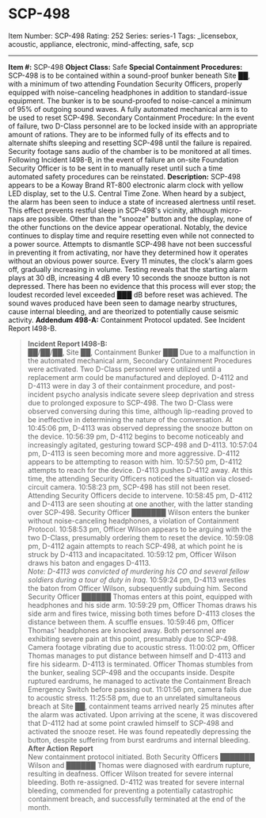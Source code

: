 # SCP-498
Item Number: SCP-498
Rating: 252
Series: series-1
Tags: _licensebox, acoustic, appliance, electronic, mind-affecting, safe, scp

---

**Item #:** SCP-498
**Object Class:** Safe
**Special Containment Procedures:** SCP-498 is to be contained within a sound-proof bunker beneath Site ██, with a minimum of two attending Foundation Security Officers, properly equipped with noise-canceling headphones in addition to standard-issue equipment. The bunker is to be sound-proofed to noise-cancel a minimum of 95% of outgoing sound waves.
A fully automated mechanical arm is to be used to reset SCP-498. Secondary Containment Procedure: In the event of failure, two D-Class personnel are to be locked inside with an appropriate amount of rations. They are to be informed fully of its effects and to alternate shifts sleeping and resetting SCP-498 until the failure is repaired. Security footage sans audio of the chamber is to be monitored at all times. Following Incident I498-B, in the event of failure an on-site Foundation Security Officer is to be sent in to manually reset until such a time automated safety procedures can be reinstated.
**Description:** SCP-498 appears to be a Koway Brand RT-800 electronic alarm clock with yellow LED display, set to the U.S. Central Time Zone. When heard by a subject, the alarm has been seen to induce a state of increased alertness until reset. This effect prevents restful sleep in SCP-498's vicinity, although micro-naps are possible. Other than the "snooze" button and the display, none of the other functions on the device appear operational. Notably, the device continues to display time and require resetting even while not connected to a power source. Attempts to dismantle SCP-498 have not been successful in preventing it from activating, nor have they determined how it operates without an obvious power source.
Every 11 minutes, the clock's alarm goes off, gradually increasing in volume. Testing reveals that the starting alarm plays at 30 dB, increasing 4 dB every 10 seconds the snooze button is not depressed. There has been no evidence that this process will ever stop; the loudest recorded level exceeded ███ dB before reset was achieved. The sound waves produced have been seen to damage nearby structures, cause internal bleeding, and are theorized to potentially cause seismic activity.
**Addendum 498-A:** Containment Protocol updated. See Incident Report I498-B.
> **Incident Report I498-B:**  
>  ██/██/██, Site ██, Containment Bunker ███
> Due to a malfunction in the automated mechanical arm, Secondary Containment Procedures were activated. Two D-Class personnel were utilized until a replacement arm could be manufactured and deployed. D-4112 and D-4113 were in day 3 of their containment procedure, and post-incident psycho analysis indicate severe sleep deprivation and stress due to prolonged exposure to SCP-498. The two D-Class were observed conversing during this time, although lip-reading proved to be ineffective in determining the nature of the conversation.
> At 10:45:06 pm, D-4113 was observed depressing the snooze button on the device.
> 10:56:39 pm, D-4112 begins to become noticeably and increasingly agitated, gesturing toward SCP-498 and D-4113.
> 10:57:04 pm, D-4113 is seen becoming more and more aggressive. D-4112 appears to be attempting to reason with him.
> 10:57:50 pm, D-4112 attempts to reach for the device. D-4113 pushes D-4112 away. At this time, the attending Security Officers noticed the situation via closed-circuit camera.
> 10:58:23 pm, SCP-498 has still not been reset. Attending Security Officers decide to intervene.
> 10:58:45 pm, D-4112 and D-4113 are seen shouting at one another, with the latter standing over SCP-498. Security Officer ███████ Wilson enters the bunker without noise-canceling headphones, a violation of Containment Protocol.
> 10:58:53 pm, Officer Wilson appears to be arguing with the two D-Class, presumably ordering them to reset the device.
> 10:59:08 pm, D-4112 again attempts to reach SCP-498, at which point he is struck by D-4113 and incapacitated.
> 10:59:12 pm, Officer Wilson draws his baton and engages D-4113.  
>  _Note: D-4113 was convicted of murdering his CO and several fellow soldiers during a tour of duty in Iraq._
> 10:59:24 pm, D-4113 wrestles the baton from Officer Wilson, subsequently subduing him. Second Security Officer ██████ Thomas enters at this point, equipped with headphones and his side arm.
> 10:59:29 pm, Officer Thomas draws his side arm and fires twice, missing both times before D-4113 closes the distance between them. A scuffle ensues.
> 10:59:46 pm, Officer Thomas' headphones are knocked away. Both personnel are exhibiting severe pain at this point, presumably due to SCP-498. Camera footage vibrating due to acoustic stress.
> 11:00:02 pm, Officer Thomas manages to put distance between himself and D-4113 and fire his sidearm. D-4113 is terminated. Officer Thomas stumbles from the bunker, sealing SCP-498 and the occupants inside. Despite ruptured eardrums, he managed to activate the Containment Breach Emergency Switch before passing out.
> 11:01:56 pm, camera fails due to acoustic stress.
> 11:25:58 pm, due to an unrelated simultaneous breach at Site ██, containment teams arrived nearly 25 minutes after the alarm was activated. Upon arriving at the scene, it was discovered that D-4112 had at some point crawled himself to SCP-498 and activated the snooze reset. He was found repeatedly depressing the button, despite suffering from burst eardrums and internal bleeding.
> **After Action Report**  
>  New containment protocol initiated. Both Security Officers ███████ Wilson and ██████ Thomas were diagnosed with eardrum rupture, resulting in deafness. Officer Wilson treated for severe internal bleeding. Both re-assigned. D-4112 was treated for severe internal bleeding, commended for preventing a potentially catastrophic containment breach, and successfully terminated at the end of the month.